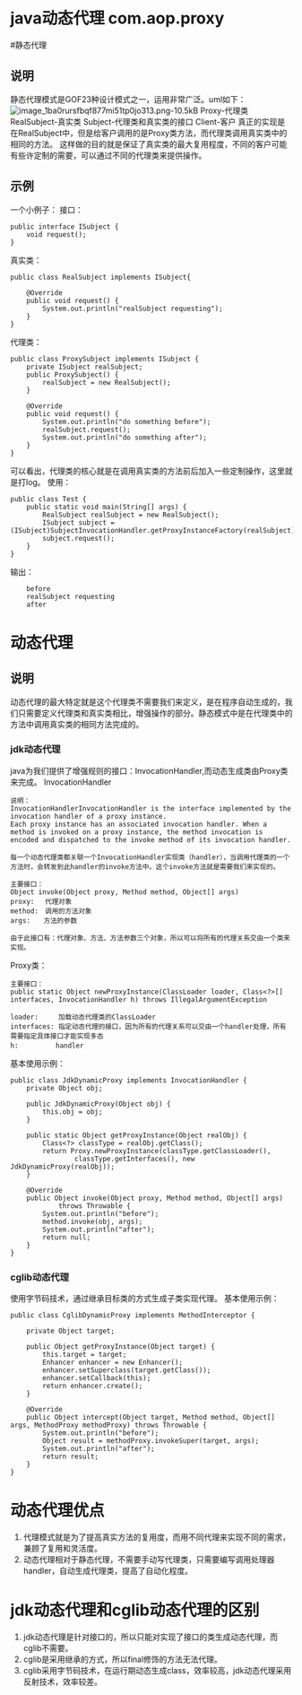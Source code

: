 # java动态代理 com.aop.proxy
#静态代理
## 说明
静态代理模式是GOF23种设计模式之一，运用非常广泛。uml如下：
![image_1ba0rursfbqf877mi51tp0jo313.png-10.5kB][1]
Proxy-代理类
RealSubject-真实类
Subject-代理类和真实类的接口
Client-客户
真正的实现是在RealSubject中，但是给客户调用的是Proxy类方法，而代理类调用真实类中的相同的方法。
这样做的目的就是保证了真实类的最大复用程度，不同的客户可能有些许定制的需要，可以通过不同的代理类来提供操作。
## 示例
一个小例子：
接口：
```
public interface ISubject {
    void request();
}
```
真实类：
```
public class RealSubject implements ISubject{

    @Override
    public void request() {
        System.out.println("realSubject requesting");
    }
}
```
代理类：
```
public class ProxySubject implements ISubject {
    private ISubject realSubject;
    public ProxySubject() {
        realSubject = new RealSubject();
    }

    @Override
    public void request() {
        System.out.println("do something before");
        realSubject.request();
        System.out.println("do something after");
    }
}
```
可以看出，代理类的核心就是在调用真实类的方法前后加入一些定制操作，这里就是打log。
使用：
```
public class Test {
    public static void main(String[] args) {
        RealSubject realSubject = new RealSubject();
        ISubject subject = (ISubject)SubjectInvocationHandler.getProxyInstanceFactory(realSubject);
        subject.request();
    }
}
```
输出：
```
    before
    realSubject requesting
    after
```
# 动态代理
## 说明
动态代理的最大特定就是这个代理类不需要我们来定义，是在程序自动生成的，我们只需要定义代理类和真实类相比，增强操作的部分。静态模式中是在代理类中的方法中调用真实类的相同方法完成的。
### jdk动态代理
java为我们提供了增强规则的接口：InvocationHandler,而动态生成类由Proxy类来完成。
InvocationHandler
```
说明：
InvocationHandlerInvocationHandler is the interface implemented by the invocation handler of a proxy instance.
Each proxy instance has an associated invocation handler. When a method is invoked on a proxy instance, the method invocation is encoded and dispatched to the invoke method of its invocation handler.

每一个动态代理类都关联一个InvocationHandler实现类（handler），当调用代理类的一个方法时，会转发到此handler的invoke方法中。这个invoke方法就是需要我们来实现的。

主要接口：
Object invoke(Object proxy, Method method, Object[] args)
proxy:　 代理对象
method:　调用的方法对象
args:　　方法的参数

由于此接口有：代理对象、方法、方法参数三个对象，所以可以将所有的代理关系交由一个类来实现。
```
Proxy类：
```
主要接口：
public static Object newProxyInstance(ClassLoader loader, Class<?>[] interfaces, InvocationHandler h) throws IllegalArgumentException

loader:     加载动态代理类的ClassLoader
interfaces: 指定动态代理的接口，因为所有的代理关系可以交由一个handler处理，所有需要指定具体接口才能实现多态
h:　　      handler
```
基本使用示例：
```
public class JdkDynamicProxy implements InvocationHandler {
    private Object obj;

    public JdkDynamicProxy(Object obj) {
        this.obj = obj;
    }

    public static Object getProxyInstance(Object realObj) {
        Class<?> classType = realObj.getClass();
        return Proxy.newProxyInstance(classType.getClassLoader(),
                classType.getInterfaces(), new JdkDynamicProxy(realObj));
    }

    @Override
    public Object invoke(Object proxy, Method method, Object[] args)
            throws Throwable {
        System.out.println("before");
        method.invoke(obj, args);
        System.out.println("after");
        return null;
    }
}
```
### cglib动态代理
使用字节码技术，通过继承目标类的方式生成子类实现代理。
基本使用示例：
```
public class CglibDynamicProxy implements MethodInterceptor {

    private Object target;

    public Object getProxyInstance(Object target) {
        this.target = target;
        Enhancer enhancer = new Enhancer();
        enhancer.setSuperclass(target.getClass());
        enhancer.setCallback(this);
        return enhancer.create();
    }

    @Override
    public Object intercept(Object target, Method method, Object[] args, MethodProxy methodProxy) throws Throwable {
        System.out.println("before");
        Object result = methodProxy.invokeSuper(target, args);
        System.out.println("after");
        return result;
    }
}
```
# 动态代理优点
1. 代理模式就是为了提高真实方法的复用度，而用不同代理来实现不同的需求，兼顾了复用和灵活度。
2. 动态代理相对于静态代理，不需要手动写代理类，只需要编写调用处理器handler，自动生成代理类，提高了自动化程度。
# jdk动态代理和cglib动态代理的区别
1. jdk动态代理是针对接口的，所以只能对实现了接口的类生成动态代理，而cglib不需要。
2. cglib是采用继承的方式，所以final修饰的方法无法代理。
3. cglib采用字节码技术，在运行期动态生成class，效率较高，jdk动态代理采用反射技术，效率较差。

  [1]: http://static.zybuluo.com/swellwu/ta85undu1rrfy9ynu40f79e7/image_1ba0rursfbqf877mi51tp0jo313.png